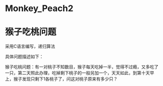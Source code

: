 # Monkey_Peach2
<h1>猴子吃桃问题</h1>

采用C语言编写，递归算法

具体问题描述如下：

猴子吃桃问题：有一对桃子不知数目，猴子每天吃掉一半，觉得不过瘾，又多吃了一只，第二天照此办理，吃掉剩下桃子的一般另加一个，天天如此，到第十天早上，猴子发现只剩下1各桃子了，问这对桃子原来有多少只？
